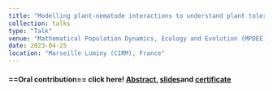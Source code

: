 ```yaml
---
title: "Modelling plant-nematode interactions to understand plant tolerance"
collection: talks
type: "Talk"
venue: "Mathematical Population Dynamics, Ecology and Evolution (MPDEE)"
date: 2023-04-25
location: "Marseille Luminy (CIRM), France"
---
```

#### ==Oral contribution== click here! [Abstract](../../files/abstract_marseille_april_2023.pdf), [slides](../../files/talk_marseille_april_2023.pdf)and [certificate](../../files/certificate_mpdee_conf_april_2023.pdf)
